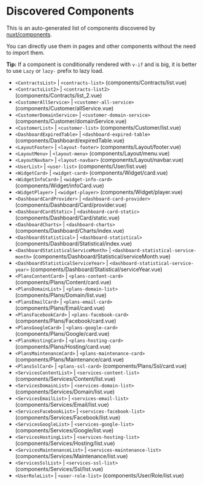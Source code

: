 # Discovered Components

This is an auto-generated list of components discovered by [nuxt/components](https://github.com/nuxt/components).

You can directly use them in pages and other components without the need to import them.

**Tip:** If a component is conditionally rendered with `v-if` and is big, it is better to use `Lazy` or `lazy-` prefix to lazy load.

- `<ContractsList>` | `<contracts-list>` (components/Contracts/list.vue)
- `<ContractsList2>` | `<contracts-list2>` (components/Contracts/list_2.vue)
- `<CustomerAllService>` | `<customer-all-service>` (components/Customer/allService.vue)
- `<CustomerDomainService>` | `<customer-domain-service>` (components/Customer/domainService.vue)
- `<CustomerList>` | `<customer-list>` (components/Customer/list.vue)
- `<DashboardExpiredTable>` | `<dashboard-expired-table>` (components/Dashboard/expiredTable.vue)
- `<LayoutFooter>` | `<layout-footer>` (components/Layout/footer.vue)
- `<LayoutMenu>` | `<layout-menu>` (components/Layout/menu.vue)
- `<LayoutNavbar>` | `<layout-navbar>` (components/Layout/navbar.vue)
- `<UserList>` | `<user-list>` (components/User/list.vue)
- `<WidgetCard>` | `<widget-card>` (components/Widget/card.vue)
- `<WidgetInfoCard>` | `<widget-info-card>` (components/Widget/infoCard.vue)
- `<WidgetPlayer>` | `<widget-player>` (components/Widget/player.vue)
- `<DashboardCardProvider>` | `<dashboard-card-provider>` (components/Dashboard/Card/provider.vue)
- `<DashboardCardStatic>` | `<dashboard-card-static>` (components/Dashboard/Card/static.vue)
- `<DashboardCharts>` | `<dashboard-charts>` (components/Dashboard/Charts/index.vue)
- `<DashboardStatistical>` | `<dashboard-statistical>` (components/Dashboard/Statistical/index.vue)
- `<DashboardStatisticalServiceMonth>` | `<dashboard-statistical-service-month>` (components/Dashboard/Statistical/serviceMonth.vue)
- `<DashboardStatisticalServiceYear>` | `<dashboard-statistical-service-year>` (components/Dashboard/Statistical/serviceYear.vue)
- `<PlansContentCard>` | `<plans-content-card>` (components/Plans/Content/card.vue)
- `<PlansDomainList>` | `<plans-domain-list>` (components/Plans/Domain/list.vue)
- `<PlansEmailCard>` | `<plans-email-card>` (components/Plans/Email/card.vue)
- `<PlansFacebookCard>` | `<plans-facebook-card>` (components/Plans/Facebook/card.vue)
- `<PlansGoogleCard>` | `<plans-google-card>` (components/Plans/Google/card.vue)
- `<PlansHostingCard>` | `<plans-hosting-card>` (components/Plans/Hosting/card.vue)
- `<PlansMaintenanceCard>` | `<plans-maintenance-card>` (components/Plans/Maintenance/card.vue)
- `<PlansSslCard>` | `<plans-ssl-card>` (components/Plans/Ssl/card.vue)
- `<ServicesContentList>` | `<services-content-list>` (components/Services/Content/list.vue)
- `<ServicesDomainList>` | `<services-domain-list>` (components/Services/Domain/list.vue)
- `<ServicesEmailList>` | `<services-email-list>` (components/Services/Email/list.vue)
- `<ServicesFacebookList>` | `<services-facebook-list>` (components/Services/Facebook/list.vue)
- `<ServicesGoogleList>` | `<services-google-list>` (components/Services/Google/list.vue)
- `<ServicesHostingList>` | `<services-hosting-list>` (components/Services/Hosting/list.vue)
- `<ServicesMaintenanceList>` | `<services-maintenance-list>` (components/Services/Maintenance/list.vue)
- `<ServicesSslList>` | `<services-ssl-list>` (components/Services/Ssl/list.vue)
- `<UserRoleList>` | `<user-role-list>` (components/User/Role/list.vue)
